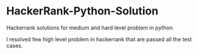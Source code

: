 # HackerRank-Python-Solution
Hackerrank solutions for  medium and hard level problem in python

I resolved few high level problem in hackerrank that are passed all the test cases.
